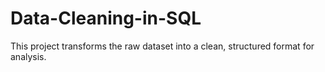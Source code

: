 # Data-Cleaning-in-SQL
This project transforms the raw dataset into a clean, structured format for analysis.
